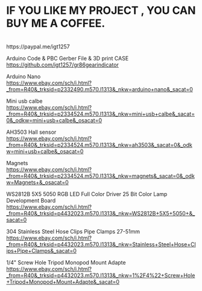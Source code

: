 <H1>IF YOU LIKE MY PROJECT , YOU CAN BUY ME A COFFEE.</H1><BR>
https://paypal.me/igt1257

Arduino Code & PBC Gerber File & 3D print CASE<BR>
https://github.com/igt1257/gr86gearindicator

Arduino Nano<BR>
https://www.ebay.com/sch/i.html?_from=R40&_trksid=p2332490.m570.l1313&_nkw=arduino+nano&_sacat=0

Mini usb calbe<BR>
https://www.ebay.com/sch/i.html?_from=R40&_trksid=p2334524.m570.l1313&_nkw=mini+usb+calbe&_sacat=0&_odkw=mini+usb+calbe&_osacat=0


AH3503 Hall sensor<BR>
https://www.ebay.com/sch/i.html?_from=R40&_trksid=p2334524.m570.l1313&_nkw=ah3503&_sacat=0&_odkw=mini+usb+calbe&_osacat=0

Magnets<BR>
https://www.ebay.com/sch/i.html?_from=R40&_trksid=p2334524.m570.l1313&_nkw=magnets&_sacat=0&_odkw=Magnets+&_osacat=0

WS2812B 5X5 5050 RGB LED Full Color Driver 25 Bit Color Lamp Development Board<BR>
https://www.ebay.com/sch/i.html?_from=R40&_trksid=p4432023.m570.l1313&_nkw=WS2812B+5X5+5050+&_sacat=0

304 Stainless Steel Hose Clips Pipe Clamps 27-51mm<BR>
https://www.ebay.com/sch/i.html?_from=R40&_trksid=p4432023.m570.l1313&_nkw=Stainless+Steel+Hose+Clips+Pipe+Clamps&_sacat=0

1/4" Screw Hole Tripod Monopod Mount Adapte<BR>
https://www.ebay.com/sch/i.html?_from=R40&_trksid=p4432023.m570.l1313&_nkw=1%2F4%22+Screw+Hole+Tripod+Monopod+Mount+Adapte&_sacat=0
